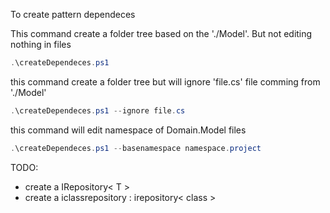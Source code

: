 To create pattern dependeces 


This command create a folder tree based on the './Model'. But not editing nothing in files
```powershell
.\createDependeces.ps1
```

this command create a folder tree but will ignore 'file.cs' file comming from  './Model'

```powershell
.\createDependeces.ps1 --ignore file.cs
```

this command will edit namespace of Domain.Model files
```powershell
.\createDependeces.ps1 --basenamespace namespace.project
```




TODO:
- create a IRepository< T >
- create a iclassrepository : irepository< class > 